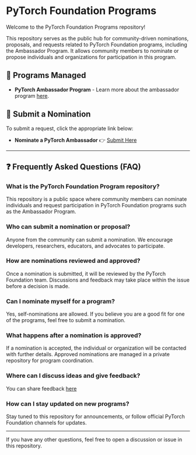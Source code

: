 # PyTorch Foundation Programs 

Welcome to the PyTorch Foundation Programs repository!   

This repository serves as the public hub for community-driven nominations, proposals, and requests related to PyTorch Foundation programs, including the Ambassador Program. It allows community members to nominate or propose individuals and organizations for participation in this program.

## 📌 Programs Managed  
- **PyTorch Ambassador Program** - Learn more about the ambassador program [here](https://github.com/pytorch-fdn/foundation-programs/blob/main/pytorch-ambassador-program.md). 

## 📝 Submit a Nomination  
To submit a request, click the appropriate link below:  
- **Nominate a PyTorch Ambassador** 👉 [Submit Here](https://github.com/pytorch-fdn/foundation-initiative/issues/new?template=nominate-a-pytorch-ambassador.yml)  

---

## ❓ Frequently Asked Questions (FAQ)  

### What is the PyTorch Foundation Program repository?  
This repository is a public space where community members can nominate individuals and request participation in PyTorch Foundation programs such as the Ambassador Program.  

### Who can submit a nomination or proposal?  
Anyone from the community can submit a nomination. We encourage developers, researchers, educators, and advocates to participate.  

### How are nominations reviewed and approved?  
Once a nomination is submitted, it will be reviewed by the PyTorch Foundation team. Discussions and feedback may take place within the issue before a decision is made.

### Can I nominate myself for a program?  
Yes, self-nominations are allowed. If you believe you are a good fit for one of the programs, feel free to submit a nomination.  

### What happens after a nomination is approved?  
If a nomination is accepted, the individual or organization will be contacted with further details. Approved nominations are managed in a private repository for program coordination.  

### Where can I discuss ideas and give feedback?  
You can share feedback [here](https://github.com/pytorch-fdn/foundation-initiative/issues/new?template=feedback.yml&title=%5BFeedback%5D%20) 

### How can I stay updated on new programs?  
Stay tuned to this repository for announcements, or follow official PyTorch Foundation channels for updates.  

---

If you have any other questions, feel free to open a discussion or issue in this repository.  
